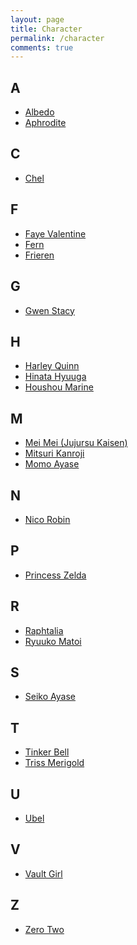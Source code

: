 ```yaml
---
layout: page
title: Character
permalink: /character
comments: true
---
```


<h2 style="text-align: left;">A</h2><div><ul style="text-align: left;">
	<li><a href="https://yourcosplay.github.io/categories#Albedo">Albedo</a></li>
	<li><a href="https://yourcosplay.github.io/categories#Aphrodite">Aphrodite</a></li>
</ul></div>

<h2 style="text-align: left;">C</h2><div><ul style="text-align: left;">
	<li><a href="https://yourcosplay.github.io/categories#Chel">Chel</a></li>
</ul></div>

<h2 style="text-align: left;">F</h2><div><ul style="text-align: left;">
	<li><a href="https://yourcosplay.github.io/categories#Faye-Valentine">Faye Valentine</a></li>
	<li><a href="https://yourcosplay.github.io/categories#Fern">Fern</a></li>
	<li><a href="https://yourcosplay.github.io/categories#Frieren">Frieren</a></li>
</ul></div>

<h2 style="text-align: left;">G</h2><div><ul style="text-align: left;">
	<li><a href="https://yourcosplay.github.io/categories#Gwen-Stacy">Gwen Stacy</a></li>
</ul></div>

<h2 style="text-align: left;">H</h2><div><ul style="text-align: left;">
		<li><a href="https://yourcosplay.github.io/categories#Harley-Quinn">Harley Quinn</a></li>
		<li><a href="https://yourcosplay.github.io/categories#Hinata-Hyuuga">Hinata Hyuuga</a></li>
		<li><a href="https://yourcosplay.github.io/categories#Houshou-Marine">Houshou Marine</a></li>
</ul></div>

<h2 style="text-align: left;">M</h2><div><ul style="text-align: left;">
	<li><a href="https://yourcosplay.github.io/categories#Mei-Mei">Mei Mei (Jujursu Kaisen)</a></li>
	<li><a href="https://yourcosplay.github.io/categories#Mitsuri-Kanroji">Mitsuri Kanroji</a></li>
	<li><a href="https://yourcosplay.github.io/categories#Momo-Ayase">Momo Ayase</a></li>
</ul></div>

<h2 style="text-align: left;">N</h2><div><ul style="text-align: left;">
	<li><a href="https://yourcosplay.github.io/categories#Nico-Robin">Nico Robin</a></li>
</ul></div>

<h2 style="text-align: left;">P</h2><div><ul style="text-align: left;">
	<li><a href="https://yourcosplay.github.io/categories#Princess-Zelda">Princess Zelda</a></li>
</ul></div>

<h2 style="text-align: left;">R</h2><div><ul style="text-align: left;">
	<li><a href="https://yourcosplay.github.io/categories#Raphtalia">Raphtalia</a></li>
	<li><a href="https://yourcosplay.github.io/categories#Ryuuko-Matoi">Ryuuko Matoi</a></li>
</ul></div>

<h2 style="text-align: left;">S</h2><div><ul style="text-align: left;">
	<li><a href="https://yourcosplay.github.io/categories#Seiko-Ayase">Seiko Ayase</a></li>
</ul></div>

<h2 style="text-align: left;">T</h2><div><ul style="text-align: left;">
	<li><a href="https://yourcosplay.github.io/categories#Tinker-Bell">Tinker Bell</a></li>
	<li><a href="https://yourcosplay.github.io/categories#Triss-Merigold">Triss Merigold</a></li>
</ul></div>

<h2 style="text-align: left;">U</h2><div><ul style="text-align: left;">
	<li><a href="https://yourcosplay.github.io/categories#Ubel">Ubel</a></li>
</ul></div>

<h2 style="text-align: left;">V</h2><div><ul style="text-align: left;">
	<li><a href="https://yourcosplay.github.io/categories#Vault-Girl">Vault Girl</a></li>
</ul></div>

<h2 style="text-align: left;">Z</h2><div><ul style="text-align: left;">
	<li><a href="https://yourcosplay.github.io/categories#Zero-Two">Zero Two</a></li>
</ul></div>